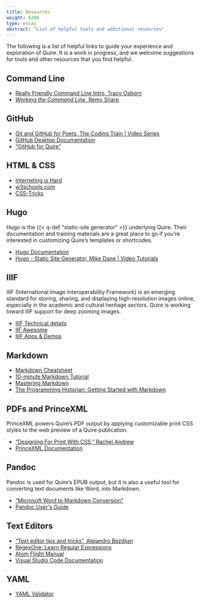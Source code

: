 ```yaml
---
title: Resources
weight: 6200
type: essay
abstract: "List of helpful tools and additional resources"
---
```


The following is a list of helpful links to guide your experience and exploration of Quire. It is a work in progress, and we welcome suggestions for tools and other resources that you find helpful.

## Command Line

- [Really Friendly Command Line Intro, Tracy Osborn](https://www.youtube.com/watch?v=d9s8co9POYY&feature=youtu.be)
- [*Working the Command Line*, Remy Sharp](https://abookapart.com/products/working-the-command-line)

## GitHub

- [Git and GitHub for Poets, The Coding Train | Video Series](https://www.youtube.com/playlist?list=PLRqwX-V7Uu6ZF9C0YMKuns9sLDzK6zoiV)
- [GitHub Desktop Documentation](https://docs.github.com/en/free-pro-team@latest/desktop)
- [“GitHub for Quire”](/learn/github/)

## HTML & CSS

- [Interneting is Hard](https://www.internetingishard.com/)
- [w3schools.com](https://www.w3schools.com/html/default.asp)
- [CSS-Tricks](https://css-tricks.com/)

## Hugo  

Hugo is the {{< q-def "static-site generator" >}} underlying Quire. Their documentation and training materials are a great place to go if you’re interested in customizing Quire’s templates or shortcodes.

- [Hugo Documentation](https://gohugo.io/documentation/)
- [Hugo - Static Site Generator, Mike Dane | Video Tutorials](https://www.youtube.com/watch?v=qtIqKaDlqXo&list=PLLAZ4kZ9dFpOnyRlyS-liKL5ReHDcj4G3&index=1)

## IIIF

IIIF (International Image Interoperability Framework) is an emerging standard for storing, sharing, and displaying high-resolution images online, especially in the academic and cultural heritage sectors. Quire is working toward IIIF support for deep zooming images.

- [IIIF Technical details](https://iiif.io/technical-details/)
- [IIF Awesome](https://github.com/IIIF/awesome-iiif)
- [IIIF Apps & Demos](https://iiif.io/apps-demos/#image-servers)

## Markdown

- [Markdown Cheatsheet](https://guides.github.com/pdfs/markdown-cheatsheet-online.pdf)
- [10-minute Markdown Tutorial](https://commonmark.org/help/)
- [Mastering Markdown](https://guides.github.com/features/mastering-markdown/)
- [The Programming Historian: Getting Started with Markdown](https://programminghistorian.org/en/lessons/getting-started-with-markdown)

## PDFs and PrinceXML

PrinceXML powers Quire’s PDF output by applying customizable print CSS styles to the web preview of a Quire publication.

- [“Designing For Print With CSS,” Rachel Andrew](https://www.smashingmagazine.com/2015/01/designing-for-print-with-css/)
- [PrinceXML Documentation](https://www.princexml.com/doc/intro-userguide/)

## Pandoc

Pandoc is used for Quire’s EPUB output, but it is also a useful tool for converting text documents like Word, into Markdown.

- [“Microsoft Word to Markdown Conversion”](/documentation/fundamentals/#microsoft-word-to-markdown-conversion)
- [Pandoc User's Guide](https://pandoc.org/MANUAL.html)

## Text Editors

- [“Text editor tips and tricks”, Alejandro Bezdjian](https://dev.to/alebian/text-editor-tips-and-tricks-to-boost-your-productivity-2gc5)
- [RegexOne: Learn Regular Expressions](https://regexone.com)
- [Atom Flight Manual](https://flight-manual.atom.io/)
- [Visual Studio Code Documentation](https://code.visualstudio.com/docs)

## YAML

- [YAML Validator](https://codebeautify.org/yaml-validator)
